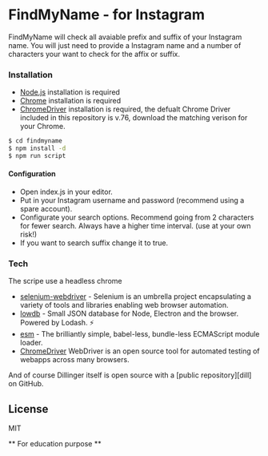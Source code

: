 # FindMyName - for Instagram


FindMyName will check all avaiable prefix and suffix of your Instagram name. You will just need to provide a Instagram name and a number of characters your want to check for the affix or suffix.
 

### Installation

  - [Node.js] installation is required
  - [Chrome] installation is required
  - [ChromeDriver] installation is required, the defualt Chrome Driver included in this repository is v.76, download the matching verison for your Chrome.

```sh
$ cd findmyname
$ npm install -d
$ npm run script
```

#### Configuration

  - Open index.js in your editor.
  - Put in your Instagram username and password (recommend using a spare account).
  - Configurate your search options. Recommend going from 2 characters for fewer search. Always have a higher time interval. (use at your own risk!)
  - If you want to search suffix change it to true.

### Tech

The scripe use a headless chrome

* [selenium-webdriver] - Selenium is an umbrella project encapsulating a variety of tools and libraries enabling web browser automation.
* [lowdb] - Small JSON database for Node, Electron and the browser. Powered by Lodash. ⚡️
* [esm] - The brilliantly simple, babel-less, bundle-less ECMAScript module loader.
* [ChromeDriver] WebDriver is an open source tool for automated testing of webapps across many browsers. 

And of course Dillinger itself is open source with a [public repository][dill]
 on GitHub.

License
----

MIT


** For education purpose **


[esm]: <https://github.com/standard-things/esm>
[lowdb]: <https://github.com/typicode/lowdb>
[selenium-webdriver]: <https://github.com/SeleniumHQ/selenium>
[Chrome]: <https://github.com/standard-things/esm>
[ChromeDriver]: <https://chromedriver.chromium.org/downloads>
[Node.js]: <https://nodejs.org/en/>